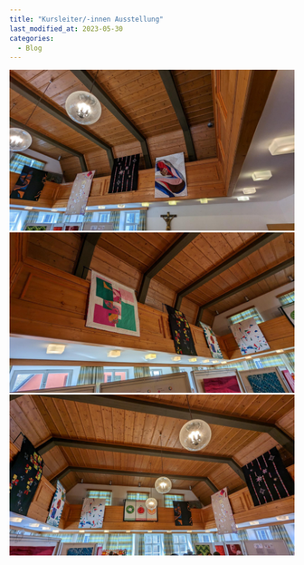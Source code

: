 ```yaml
---
title: "Kursleiter/-innen Ausstellung"
last_modified_at: 2023-05-30
categories:
  - Blog
---
```


![1](/assets/images/2023-05/9_evOrHRqEwODYC645B2.jpg)
![2](/assets/images/2023-05/9f3AJ-jbY4jzpS87vaeR.jpg)
![3](/assets/images/2023-05/oMrNCA_gujyVCxx0gf-3.jpg)